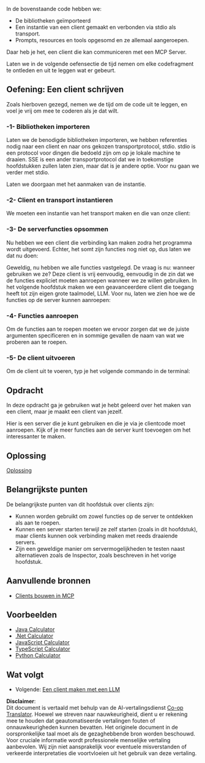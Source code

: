<!--
CO_OP_TRANSLATOR_METADATA:
{
  "original_hash": "4cc245e2f4ea5db5e2b8c2cd1dadc4b4",
  "translation_date": "2025-07-13T18:17:30+00:00",
  "source_file": "03-GettingStarted/02-client/README.md",
  "language_code": "nl"
}
-->
In de bovenstaande code hebben we:

- De bibliotheken geïmporteerd
- Een instantie van een client gemaakt en verbonden via stdio als transport.
- Prompts, resources en tools opgesomd en ze allemaal aangeroepen.

Daar heb je het, een client die kan communiceren met een MCP Server.

Laten we in de volgende oefensectie de tijd nemen om elke codefragment te ontleden en uit te leggen wat er gebeurt.

## Oefening: Een client schrijven

Zoals hierboven gezegd, nemen we de tijd om de code uit te leggen, en voel je vrij om mee te coderen als je dat wilt.

### -1- Bibliotheken importeren

Laten we de benodigde bibliotheken importeren, we hebben referenties nodig naar een client en naar ons gekozen transportprotocol, stdio. stdio is een protocol voor dingen die bedoeld zijn om op je lokale machine te draaien. SSE is een ander transportprotocol dat we in toekomstige hoofdstukken zullen laten zien, maar dat is je andere optie. Voor nu gaan we verder met stdio.

Laten we doorgaan met het aanmaken van de instantie.

### -2- Client en transport instantieren

We moeten een instantie van het transport maken en die van onze client:

### -3- De serverfuncties opsommen

Nu hebben we een client die verbinding kan maken zodra het programma wordt uitgevoerd. Echter, het somt zijn functies nog niet op, dus laten we dat nu doen:

Geweldig, nu hebben we alle functies vastgelegd. De vraag is nu: wanneer gebruiken we ze? Deze client is vrij eenvoudig, eenvoudig in de zin dat we de functies expliciet moeten aanroepen wanneer we ze willen gebruiken. In het volgende hoofdstuk maken we een geavanceerdere client die toegang heeft tot zijn eigen grote taalmodel, LLM. Voor nu, laten we zien hoe we de functies op de server kunnen aanroepen:

### -4- Functies aanroepen

Om de functies aan te roepen moeten we ervoor zorgen dat we de juiste argumenten specificeren en in sommige gevallen de naam van wat we proberen aan te roepen.

### -5- De client uitvoeren

Om de client uit te voeren, typ je het volgende commando in de terminal:

## Opdracht

In deze opdracht ga je gebruiken wat je hebt geleerd over het maken van een client, maar je maakt een client van jezelf.

Hier is een server die je kunt gebruiken en die je via je clientcode moet aanroepen. Kijk of je meer functies aan de server kunt toevoegen om het interessanter te maken.

## Oplossing

[Oplossing](./solution/README.md)

## Belangrijkste punten

De belangrijkste punten van dit hoofdstuk over clients zijn:

- Kunnen worden gebruikt om zowel functies op de server te ontdekken als aan te roepen.
- Kunnen een server starten terwijl ze zelf starten (zoals in dit hoofdstuk), maar clients kunnen ook verbinding maken met reeds draaiende servers.
- Zijn een geweldige manier om servermogelijkheden te testen naast alternatieven zoals de Inspector, zoals beschreven in het vorige hoofdstuk.

## Aanvullende bronnen

- [Clients bouwen in MCP](https://modelcontextprotocol.io/quickstart/client)

## Voorbeelden

- [Java Calculator](../samples/java/calculator/README.md)
- [.Net Calculator](../../../../03-GettingStarted/samples/csharp)
- [JavaScript Calculator](../samples/javascript/README.md)
- [TypeScript Calculator](../samples/typescript/README.md)
- [Python Calculator](../../../../03-GettingStarted/samples/python)

## Wat volgt

- Volgende: [Een client maken met een LLM](../03-llm-client/README.md)

**Disclaimer**:  
Dit document is vertaald met behulp van de AI-vertalingsdienst [Co-op Translator](https://github.com/Azure/co-op-translator). Hoewel we streven naar nauwkeurigheid, dient u er rekening mee te houden dat geautomatiseerde vertalingen fouten of onnauwkeurigheden kunnen bevatten. Het originele document in de oorspronkelijke taal moet als de gezaghebbende bron worden beschouwd. Voor cruciale informatie wordt professionele menselijke vertaling aanbevolen. Wij zijn niet aansprakelijk voor eventuele misverstanden of verkeerde interpretaties die voortvloeien uit het gebruik van deze vertaling.